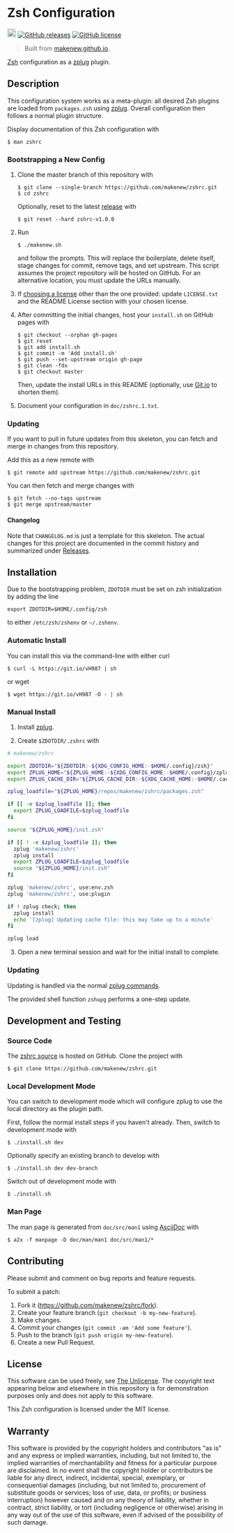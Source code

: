 # Zsh Configuration

[<img src="https://makenew.github.io/makenew.svg" alt="Make New" height="20">](https://makenew.github.io/)
[![GitHub releases](https://img.shields.io/github/release/makenew/zshrc.svg)](https://github.com/makenew/zshrc/releases)
[![GitHub license](https://img.shields.io/github/license/makenew/zshrc.svg)](./LICENSE.txt)

> Built from [makenew.github.io](https://makenew.github.io/).

[Zsh] configuration as a [zplug] plugin.

[Zsh]: https://www.zsh.org/
[zplug]: https://github.com/zplug/zplug

## Description

This configuration system works as a meta-plugin:
all desired Zsh plugins are loaded from `packages.zsh` using [zplug].
Overall configuration then follows a normal plugin structure.

Display documentation of this Zsh configuration with

```
$ man zshrc
```

### Bootstrapping a New Config

1. Clone the master branch of this repository with

   ```
   $ git clone --single-branch https://github.com/makenew/zshrc.git
   $ cd zshrc
   ```

   Optionally, reset to the latest [release][Releases] with

   ```
   $ git reset --hard zshrc-v1.0.0
   ```

2. Run

   ```
   $ ./makenew.sh
   ```

   and follow the prompts.
   This will replace the boilerplate, delete itself,
   stage changes for commit, remove tags, and set upstream.
   This script assumes the project repository will be hosted on GitHub.
   For an alternative location, you must update the URLs manually.

3. If [choosing a license][Choose a license] other than the one provided:
   update `LICENSE.txt` and the README License section with your chosen license.

4. After committing the initial changes, host your `install.sh` on
   GitHub pages with

   ```
   $ git checkout --orphan gh-pages
   $ git reset
   $ git add install.sh
   $ git commit -m 'Add install.sh'
   $ git push --set-upstream origin gh-page
   $ git clean -fdx
   $ git checkout master
   ```

   Then, update the install URLs in this README
   (optionally, use [Git.io] to shorten them).

5. Document your configuration in `doc/zshrc.1.txt`.

[Choose a license]: http://choosealicense.com/
[Git.io]: https://git.io/
[Releases]: https://github.com/makenew/zshrc/releases
[The Unlicense]: http://unlicense.org/UNLICENSE

### Updating

If you want to pull in future updates from this skeleton,
you can fetch and merge in changes from this repository.

Add this as a new remote with

```
$ git remote add upstream https://github.com/makenew/zshrc.git
```

You can then fetch and merge changes with

```
$ git fetch --no-tags upstream
$ git merge upstream/master
```

#### Changelog

Note that `CHANGELOG.md` is just a template for this skeleton.
The actual changes for this project are documented in the commit history
and summarized under [Releases].

## Installation

Due to the bootstrapping problem,
`ZDOTDIR` must be set on zsh initialization by adding the line

```
export ZDOTDIR=$HOME/.config/zsh
```

to either `/etc/zsh/zshenv` or `~/.zshenv`.

### Automatic Install

You can install this via the command-line with either curl

```
$ curl -L https://git.io/vH987 | sh
```

or wget

```
$ wget https://git.io/vH987 -O - | sh
```

### Manual Install

1. Install [zplug].

2. Create `$ZDOTDIR/.zshrc` with

  ```zsh
  # makenew/zshrc

  export ZDOTDIR="${ZDOTDIR:-${XDG_CONFIG_HOME:-$HOME/.config}/zsh}"
  export ZPLUG_HOME="${ZPLUG_HOME:-${XDG_CONFIG_HOME:-$HOME/.config}/zplug}"
  export ZPLUG_CACHE_DIR="${ZPLUG_CACHE_DIR:-${XDG_CACHE_HOME:-$HOME/.cache}/zplug}"

  zplug_loadfile="${ZPLUG_HOME}/repos/makenew/zshrc/packages.zsh"

  if [[ -e $zplug_loadfile ]]; then
    export ZPLUG_LOADFILE=$zplug_loadfile
  fi

  source "${ZPLUG_HOME}/init.zsh"

  if [[ ! -e $zplug_loadfile ]]; then
    zplug 'makenew/zshrc'
    zplug install
    export ZPLUG_LOADFILE=$zplug_loadfile
    source "${ZPLUG_HOME}/init.zsh"
  fi

  zplug 'makenew/zshrc', use:env.zsh
  zplug 'makenew/zshrc', use:plugin

  if ! zplug check; then
    zplug install
    echo '[zplug] Updating cache file: this may take up to a minute'
  fi

  zplug load
  ```

3. Open a new terminal session and wait for the initial install to complete.

### Updating

Updating is handled via the normal [zplug commands].

The provided shell function `zshupg` performs a one-step update.

[zplug commands]: https://github.com/zplug/zplug#2-commands-for-zplug

## Development and Testing

### Source Code

The [zshrc source] is hosted on GitHub.
Clone the project with

```
$ git clone https://github.com/makenew/zshrc.git
```

[zshrc source]: https://github.com/makenew/zshrc

### Local Development Mode

You can switch to development mode
which will configure zplug to use the local
directory as the plugin path.

First, follow the normal install steps if you haven't already.
Then, switch to development mode with

```
$ ./install.sh dev
```

Optionally specify an existing branch to develop with

```
$ ./install.sh dev dev-branch
```

Switch out of development mode with

```
$ ./install.sh
```

### Man Page

The man page is generated from `doc/src/man1` using [AsciiDoc] with

```
$ a2x -f manpage -D doc/man/man1 doc/src/man1/*
```

[AsciiDoc]: http://asciidoc.org/

## Contributing

Please submit and comment on bug reports and feature requests.

To submit a patch:

1. Fork it (https://github.com/makenew/zshrc/fork).
2. Create your feature branch (`git checkout -b my-new-feature`).
3. Make changes.
4. Commit your changes (`git commit -am 'Add some feature'`).
5. Push to the branch (`git push origin my-new-feature`).
6. Create a new Pull Request.

## License

This software can be used freely, see [The Unlicense].
The copyright text appearing below and elsewhere in this repository
is for demonstration purposes only and does not apply to this software.

This Zsh configuration is licensed under the MIT license.

## Warranty

This software is provided by the copyright holders and contributors "as is" and
any express or implied warranties, including, but not limited to, the implied
warranties of merchantability and fitness for a particular purpose are
disclaimed. In no event shall the copyright holder or contributors be liable for
any direct, indirect, incidental, special, exemplary, or consequential damages
(including, but not limited to, procurement of substitute goods or services;
loss of use, data, or profits; or business interruption) however caused and on
any theory of liability, whether in contract, strict liability, or tort
(including negligence or otherwise) arising in any way out of the use of this
software, even if advised of the possibility of such damage.
